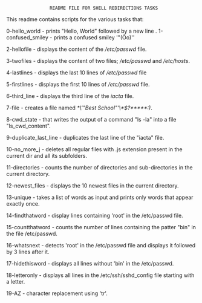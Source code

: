 					README FILE FOR SHELL REDIRECTIONS TASKS
This readme contains scripts for the various tasks that:

0-hello_world - prints "Hello, World" followed by a new line
.
1-confused_smiley - prints a confused smiley '"(Ôo)''

2-hellofile - displays the content of the _/etc/passwd_ file.

3-twofiles - displays the content of two files; _/etc/passwd_ and _/etc/hosts_.

4-lastlines - displays the last 10 lines of _/etc/passwd_ file

5-firstlines - displays the first 10 lines of _/etc/passwd_ file.

6-third_line - displays the third line of the _iacta_ file.

7-file - creates a file named _\*\\'"Best School"\'\\*$\?\*\*\*\*\*:)_.

8-cwd_state - that writes the output of a command "ls -la" into a file "ls_cwd_content".

9-duplicate_last_line - duplicates the last line of the "iacta" file.

10-no_more_j - deletes all regular files with .js extension present in the current dir and all its subfolders.

11-directories - counts the number of directories and sub-directories in the current directory.

12-newest_files - displays the 10 newest files in the current directory.

13-unique - takes a list of words as input and prints only words that appear exactly once.

14-findthatword - display lines containing 'root' in the /etc/passwd file.

15-countthatword - counts the number of lines containing the patter "bin" in the file /etc/passwd.

16-whatsnext - detects 'root' in the /etc/passwd file and displays it followed by 3 lines after it.

17-hidethisword - displays all lines without 'bin' in the /etc/passwd.

18-letteronly - displays all lines in the /etc/ssh/sshd_config file starting with a letter.

19-AZ - character replacement using 'tr'.


